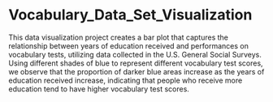 # Vocabulary_Data_Set_Visualization
This data visualization project creates a bar plot that captures the relationship between years of education received and performances on vocabulary tests, utilizing data collected in the U.S. General Social Surveys. Using different shades of blue to represent different vocabulary test scores, we observe that the proportion of darker blue areas increase as the years of education received increase, indicating that people who receive more education tend to have higher vocabulary test scores.

